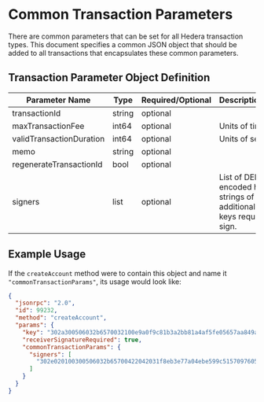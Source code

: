 # Common Transaction Parameters

There are common parameters that can be set for all Hedera transaction types. This document specifies a common JSON object that should be added to all transactions that encapsulates these common parameters.

## Transaction Parameter Object Definition

| Parameter Name           | Type         | Required/Optional | Description/Notes                                                                |
|--------------------------|--------------|-------------------|----------------------------------------------------------------------------------|
| transactionId            | string       | optional          |                                                                                  |
| maxTransactionFee        | int64        | optional          | Units of tinybars                                                                |
| validTransactionDuration | int64        | optional          | Units of seconds                                                                 |
| memo                     | string       | optional          |                                                                                  |
| regenerateTransactionId  | bool         | optional          |                                                                                  |
| signers                  | list<string> | optional          | List of DER-encoded hex strings of all additional private keys required to sign. |

## Example Usage

If the `createAccount` method were to contain this object and name it `"commonTransactionParams"`, its usage would look like:

```json
{
  "jsonrpc": "2.0",
  "id": 99232,
  "method": "createAccount",
  "params": {
    "key": "302a300506032b6570032100e9a0f9c81b3a2bb81a4af5fe05657aa849a3b9b0705da1fb52f331f42cf4b496",
    "receiverSignatureRequired": true,
    "commonTransactionParams": {
      "signers": [
        "302e020100300506032b65700422042031f8eb3e77a04ebe599c51570976053009e619414f26bdd39676a5d3b2782a1d"
      ]
    }
  }
}
```

